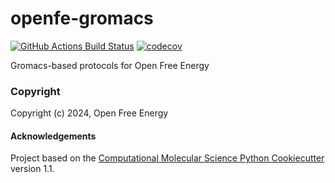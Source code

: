 openfe-gromacs
==============================
[//]: # (Badges)
[![GitHub Actions Build Status](https://github.com/OpenFreeEnergy/openfe_gromacs/workflows/CI/badge.svg)](https://github.com/OpenFreeEnergy/openfe_gromacs/actions?query=workflow%3ACI)
[![codecov](https://codecov.io/gh/OpenFreeEnergy/openfe-gromacs/branch/main/graph/badge.svg)](https://codecov.io/gh/OpenFreeEnergy/openfe-gromacs/branch/main)


Gromacs-based protocols for Open Free Energy

### Copyright

Copyright (c) 2024, Open Free Energy


#### Acknowledgements

Project based on the
[Computational Molecular Science Python Cookiecutter](https://github.com/molssi/cookiecutter-cms) version 1.1.
